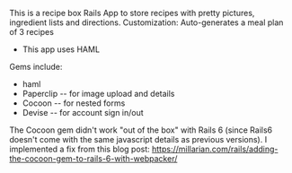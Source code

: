 This  is a recipe box Rails App to store recipes with pretty pictures, ingredient lists and directions. Customization: Auto-generates a meal plan of 3 recipes

* This app uses HAML

Gems include:
* haml
* Paperclip -- for image upload and details
* Cocoon -- for nested forms
* Devise -- for account sign in/out

The Cocoon gem didn't work "out of the box" with Rails 6 (since Rails6 doesn't come with the same javascript details as previous versions). I implemented a fix from this blog post: https://millarian.com/rails/adding-the-cocoon-gem-to-rails-6-with-webpacker/
